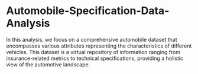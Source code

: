 # Automobile-Specification-Data-Analysis
In this analysis, we focus on a comprehensive automobile dataset that encompasses various attributes representing the characteristics of different vehicles. This dataset is a virtual repository of information ranging from insurance-related metrics to technical specifications, providing a holistic view of the automotive landscape.

